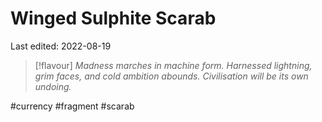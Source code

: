 # Winged Sulphite Scarab
Last edited: 2022-08-19

> [!flavour]
> *Madness marches in machine form. Harnessed lightning, grim faces, and cold ambition abounds. Civilisation will be its own undoing.*


#currency #fragment #scarab